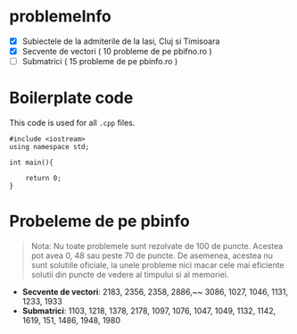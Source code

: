 # problemeInfo
- [x] Subiectele de la admiterile de la Iasi, Cluj si Timisoara
- [x] Secvente de vectori ( 10 probleme de pe pbifno.ro )
- [ ] Submatrici ( 15 probleme de pe pbinfo.ro )

# Boilerplate code
This code is used for all `.cpp` files. 


```
#include <iostream>
using namespace std;

int main(){

    return 0;
}

```

# Probeleme de pe pbinfo

> Nota: Nu toate problemele sunt rezolvate de 100 de puncte. Acestea pot avea 0, 48 sau peste 70 de puncte. De asemenea, acestea nu sunt solutiile oficiale, la unele probleme nici macar cele mai eficiente solutii din puncte de vedere al timpului si al memoriei.

- **Secvente de vectori**: 2183, 2356, 2358, 2886,~~ 3086, 1027, 1046, 1131, 1233, 1933
- **Submatrici**: 1103, 1218, 1378, 2178, 1097, 1076, 1047, 1049, 1132, 1142, 1619, 151, 1486, 1948, 1980

